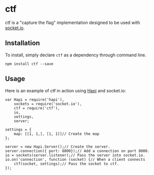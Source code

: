 # ctf

ctf is a "capture the flag" implementation designed to be used with [socket.io](http://socket.io/).

## Installation

To install, simply declare `ctf` as a dependency through command line.

`npm install ctf --save`

## Usage

Here is an example of ctf in action using [Hapi](hapijs.com) and socket.io:

```
var Hapi = require('hapi'),
    sockets = require('socket.io'),
    ctf = require('ctf'),
    io,
    settings,
    server;

settings = {
    map: [[1, 1,], [1, 1]]// Create the map
};

server = new Hapi.Server();// Create the server.
server.connection({ port: 8000});// Add a connection on port 8000.
io = sockets(server.listener);// Pass the server into socket.io.
io.on('connection', function (socket) {// When a client connects
    ctf(socket, settings);// Pass the socket to ctf.
});
```
